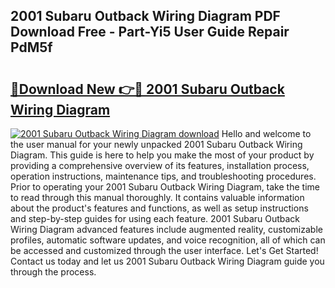 ## 2001 Subaru Outback Wiring Diagram PDF Download Free - Part-Yi5 User Guide Repair PdM5f

# <h2><a href="http://dfpo3fm.blite.top/?on=2001+Subaru+Outback+Wiring+Diagram">🔗Download New 👉🔴 2001 Subaru Outback Wiring Diagram</a></h2>

[![2001 Subaru Outback Wiring Diagram download](https://i.imgur.com/lujVjoI.png)](http://dfpo3fm.blite.top/?on=2001+Subaru+Outback+Wiring+Diagram)
Hello and welcome to the user manual for your newly unpacked 2001 Subaru Outback Wiring Diagram. This guide is here to help you make the most of your product by providing a comprehensive overview of its features, installation process, operation instructions, maintenance tips, and troubleshooting procedures. Prior to operating your 2001 Subaru Outback Wiring Diagram, take the time to read through this manual thoroughly. It contains valuable information about the product's features and functions, as well as setup instructions and step-by-step guides for using each feature. 2001 Subaru Outback Wiring Diagram advanced features include augmented reality, customizable profiles, automatic software updates, and voice recognition, all of which can be accessed and customized through the user interface. Let's Get Started! Contact us today and let us 2001 Subaru Outback Wiring Diagram guide you through the process.
